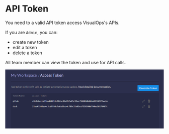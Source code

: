 # API Token

You need to a valid API token access VisualOps's APIs.

If you are `Admin`, you can:
- create new token
- edit a token
- delete a token

All team member can view the token and use for API calls.

![](https://raw.githubusercontent.com/MadeiraCloud/docs-image/master/ide_workspace_token.png)<br />
